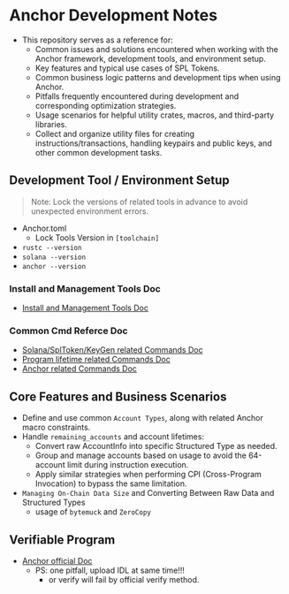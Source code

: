 # Anchor Development Notes

- This repository serves as a reference for:
  - Common issues and solutions encountered when working with the Anchor framework, development tools, and environment setup.
  - Key features and typical use cases of SPL Tokens.
  - Common business logic patterns and development tips when using Anchor.
  - Pitfalls frequently encountered during development and corresponding optimization strategies.
  - Usage scenarios for helpful utility crates, macros, and third-party libraries.
  - Collect and organize utility files for creating instructions/transactions, handling keypairs and public keys, and other common development tasks.

## Development Tool / Environment Setup

> Note: Lock the versions of related tools in advance to avoid unexpected environment errors.

- Anchor.toml
  - Lock Tools Version in `[toolchain]`
- `rustc --version`
- `solana --version`
- `anchor --version`

### Install and Management Tools Doc

-  [Install and Management Tools Doc](./doc/install_tools.MD)

### Common Cmd Referce Doc

- [Solana/SplToken/KeyGen related Commands Doc](./doc/solana_cmd.MD)
- [Program lifetime related Commands Doc](./doc/anchor_program_cmd.MD)
- [Anchor related Commands Doc](./doc/anchor_program_cmd.MD)

## Core Features and Business Scenarios

- Define and use common `Account Types`, along with related Anchor macro constraints.
- Handle `remaining_accounts` and account lifetimes:
  - Convert raw AccountInfo into specific Structured Type as needed.
  - Group and manage accounts based on usage to avoid the 64-account limit during instruction execution.
  - Apply similar strategies when performing CPI (Cross-Program Invocation) to bypass the same limitation.
- `Managing On-Chain Data Size` and Converting Between Raw Data and Structured Types
  - usage of `bytemuck` and `ZeroCopy`

## Verifiable Program

- [Anchor official Doc](https://www.anchor-lang.com/docs/references/verifiable-builds)
  - PS: one pitfall, upload IDL at same time!!! 
    - or verify will fail by official verify method.